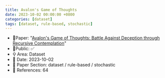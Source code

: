 ```yaml
---
title: Avalon's Game of Thoughts
date: 2023-10-02 00:00:00 +0800
categories: [dataset]
tags: [dataset, rule-based, stochastic]
---
```


- 📙Paper: "[Avalon's Game of Thoughts: Battle Against Deception through Recursive Contemplation](https://www.semanticscholar.org/paper/Avalon's-Game-of-Thoughts%3A-Battle-Against-Deception-Wang-Liu/b783168c885ecbae0fccdb46ec8e9afd0ef99b7f)"
- 🔑Public: ✅
- ⚲ Area: Dataset
- 📅 Date: 2023-10-02
- 🔎 Paper Section: dataset / rule-based / stochastic
- 📝 References: 64
